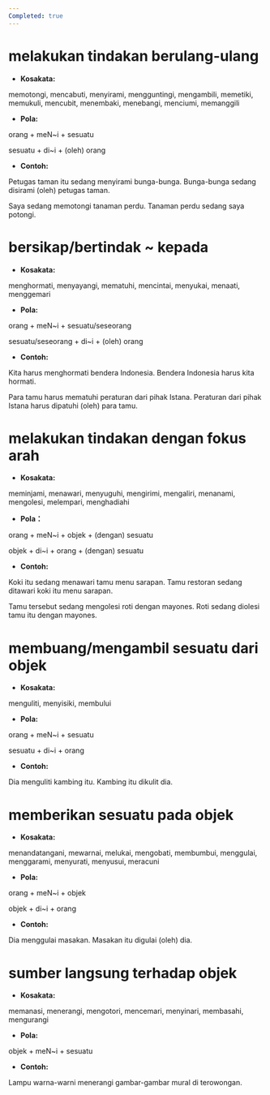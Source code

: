```yaml
---
Completed: true
---
```


# melakukan tindakan berulang-ulang

* **Kosakata:**

memotongi, mencabuti, menyirami, mengguntingi, mengambili, memetiki, memukuli, mencubit, menembaki, menebangi, menciumi, memanggili

* **Pola:**

orang + meN\~i + sesuatu

sesuatu + di\~i + (oleh) orang

* **Contoh:**

Petugas taman itu sedang menyirami bunga-bunga.
Bunga-bunga sedang disirami (oleh) petugas taman.

Saya sedang memotongi tanaman perdu.
Tanaman perdu sedang saya potongi.

# bersikap/bertindak \~ kepada

* **Kosakata:**

menghormati, menyayangi, mematuhi, mencintai, menyukai, menaati, menggemari

* **Pola:**

orang + meN\~i + sesuatu/seseorang

sesuatu/seseorang + di\~i + (oleh) orang

* **Contoh:**

Kita harus menghormati bendera Indonesia.
Bendera Indonesia harus kita hormati.

Para tamu harus mematuhi peraturan dari pihak Istana.
Peraturan dari pihak Istana harus dipatuhi (oleh) para tamu.

# melakukan tindakan dengan fokus arah

* **Kosakata:**

meminjami, menawari, menyuguhi, mengirimi, mengaliri, menanami, mengolesi, melempari, menghadiahi

* **Pola：**

orang + meN\~i + objek + (dengan) sesuatu

objek + di\~i + orang + (dengan) sesuatu

* **Contoh:**

Koki itu sedang menawari tamu menu sarapan.
Tamu restoran sedang ditawari koki itu menu sarapan.

Tamu tersebut sedang mengolesi roti dengan mayones.
Roti sedang diolesi tamu itu dengan mayones.

# membuang/mengambil sesuatu dari objek

* **Kosakata:**

menguliti, menyisiki, membului

* **Pola:**

orang + meN\~i + sesuatu

sesuatu + di\~i + orang

* **Contoh:**

Dia menguliti kambing itu.
Kambing itu dikulit dia.

# memberikan sesuatu pada objek

* **Kosakata:**

menandatangani, mewarnai, melukai, mengobati, membumbui, menggulai, menggarami, menyurati, menyusui, meracuni

* **Pola:**

orang + meN\~i + objek

objek + di\~i + orang

* **Contoh:**

Dia menggulai masakan.
Masakan itu digulai (oleh) dia.

# sumber langsung terhadap objek

* **Kosakata:**

memanasi, menerangi, mengotori, mencemari, menyinari, membasahi, mengurangi

* **Pola:**

objek + meN\~i + sesuatu

* **Contoh:**

Lampu warna-warni menerangi gambar-gambar mural di terowongan.
